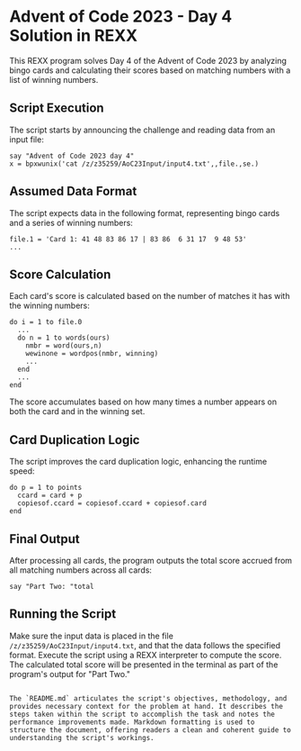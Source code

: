 # Advent of Code 2023 - Day 4 Solution in REXX

This REXX program solves Day 4 of the Advent of Code 2023 by analyzing bingo cards and calculating their scores based on matching numbers with a list of winning numbers.

## Script Execution

The script starts by announcing the challenge and reading data from an input file:

```rexx
say "Advent of Code 2023 day 4"
x = bpxwunix('cat /z/z35259/AoC23Input/input4.txt',,file.,se.)
```

## Assumed Data Format

The script expects data in the following format, representing bingo cards and a series of winning numbers:

```rexx
file.1 = 'Card 1: 41 48 83 86 17 | 83 86  6 31 17  9 48 53'
...
```

## Score Calculation

Each card's score is calculated based on the number of matches it has with the winning numbers:

```rexx
do i = 1 to file.0
  ...
  do n = 1 to words(ours)
    nmbr = word(ours,n)
    wewinone = wordpos(nmbr, winning)
    ...
  end
  ...
end
```

The score accumulates based on how many times a number appears on both the card and in the winning set.

## Card Duplication Logic

The script improves the card duplication logic, enhancing the runtime speed:

```rexx
do p = 1 to points
  ccard = card + p
  copiesof.ccard = copiesof.ccard + copiesof.card
end
```

## Final Output

After processing all cards, the program outputs the total score accrued from all matching numbers across all cards:

```rexx
say "Part Two: "total
```

## Running the Script

Make sure the input data is placed in the file `/z/z35259/AoC23Input/input4.txt`, and that the data follows the specified format. Execute the script using a REXX interpreter to compute the score. The calculated total score will be presented in the terminal as part of the program's output for "Part Two."

```

The `README.md` articulates the script's objectives, methodology, and provides necessary context for the problem at hand. It describes the steps taken within the script to accomplish the task and notes the performance improvements made. Markdown formatting is used to structure the document, offering readers a clean and coherent guide to understanding the script's workings.
